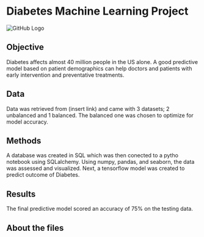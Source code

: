 # Diabetes Machine Learning Project

![GitHub Logo](https://medlineplus.gov/images/Diabetes_share.jpg)

## Objective
Diabetes affects almost 40 million people in the US alone. A good predictive model based on patient demographics can help doctors and patients with early intervention and preventative treatments. 

## Data
Data was retrieved from (insert link) and came with 3 datasets; 2 unbalanced and 1 balanced. The balanced one was chosen to optimize for model accuracy. 

## Methods
A database was created in SQL which was then conected to a pytho notebook using SQLalchemy. Using numpy, pandas, and seaborn, the data was assessed and visualized. Next, a tensorflow model was created to predict outcome of Diabetes.  

## Results
The final predictive model scored an accuracy of 75% on the testing data. 

## About the files 

